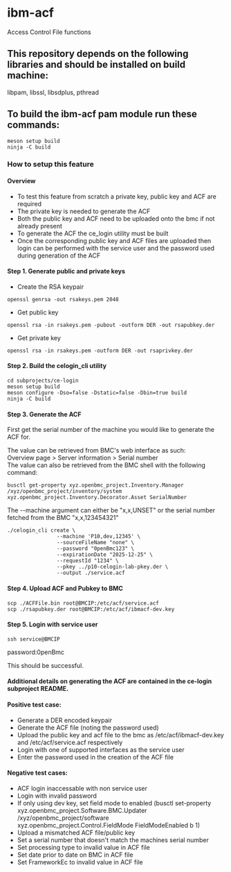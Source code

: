 # ibm-acf
Access Control File functions

## This repository depends on the following libraries and should be installed on build machine:
libpam, libssl, libsdplus, pthread

## To build the ibm-acf pam module run these commands:
```
meson setup build
ninja -C build
```

### How to setup this feature
#### Overview
 - To test this feature from scratch a private key, public key and ACF are required
 - The private key is needed to generate the ACF
 - Both the public key and ACF need to be uploaded onto the bmc if not already present
 - To generate the ACF the ce_login utility must be built
 - Once the corresponding public key and ACF files are uploaded then login can be
    performed with the service user and the password used during generation
    of the ACF
#### Step 1. Generate public and private keys
 - Create the RSA keypair
```
openssl genrsa -out rsakeys.pem 2048
```
 - Get public key
```
openssl rsa -in rsakeys.pem -pubout -outform DER -out rsapubkey.der
```
 - Get private key
```
openssl rsa -in rsakeys.pem -outform DER -out rsaprivkey.der
```

#### Step 2. Build the celogin_cli utility
```
cd subprojects/ce-login
meson setup build
meson configure -Dso=false -Dstatic=false -Dbin=true build
ninja -C build
```

#### Step 3. Generate the ACF
First get the serial number of the machine you would like to generate the ACF for.

The value can be retrieved from BMC's web interface as such:\
Overview page > Server information > Serial number\
The value can also be retrieved from the BMC shell with the following command:
```
busctl get-property xyz.openbmc_project.Inventory.Manager /xyz/openbmc_project/inventory/system xyz.openbmc_project.Inventory.Decorator.Asset SerialNumber
```

The --machine argument can either be "x,x,UNSET" or the serial number fetched from the BMC "x,x,123454321"
```
./celogin_cli create \
                --machine 'P10,dev,12345' \
                --sourceFileName "none" \
                --password "0penBmc123" \
                --expirationDate "2025-12-25" \
                --requestId "1234" \
                --pkey ../p10-celogin-lab-pkey.der \
                --output ./service.acf
```

#### Step 4. Upload ACF and Pubkey to BMC
```
scp ./ACFFile.bin root@BMCIP:/etc/acf/service.acf
scp ./rsapubkey.der root@BMCIP:/etc/acf/ibmacf-dev.key
```

#### Step 5. Login with service user
```
ssh service@BMCIP
```
password:0penBmc

This should be successful.

#### Additional details on generating the ACF are contained in the ce-login subproject README.

#### Positive test case:
 - Generate a DER encoded keypair
 - Generate the ACF file (noting the password used)
 - Upload the public key and acf file to the bmc as /etc/acf/ibmacf-dev.key and /etc/acf/service.acf respectively
 - Login with one of supported interfaces as the service user
 - Enter the password used in the creation of the ACF file

#### Negative test cases:
 - ACF login inaccessable with non service user
 - Login with invalid password
 - If only using dev key, set field mode to enabled
    (busctl set-property xyz.openbmc_project.Software.BMC.Updater /xyz/openbmc_project/software xyz.openbmc_project.Control.FieldMode FieldModeEnabled b 1)
 - Upload a mismatched ACF file/public key
 - Set a serial number that doesn't match the machines serial number
 - Set processing type to invalid value in ACF file
 - Set date prior to date on BMC in ACF file
 - Set FrameworkEc to invalid value in ACF file
